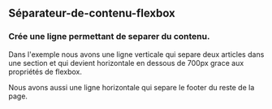 ## Séparateur-de-contenu-flexbox

### Crée une ligne permettant de separer du contenu.

Dans l'exemple nous avons une ligne verticale qui separe deux articles dans une section et qui devient horizontale en dessous de 700px grace aux propriétés de flexbox.

Nous avons aussi une ligne horizontale qui separe le footer du reste de la page.

